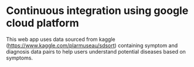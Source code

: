 # Continuous integration using google cloud platform

This web app uses data sourced from kaggle (https://www.kaggle.com/plarmuseau/sdsort) containing symptom and diagnosis data pairs to help users understand potential diseases based on symptoms.

